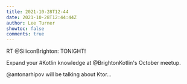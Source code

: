 ```yaml
---
title: 2021-10-28T12-44
date: 2021-10-28T12:44:44Z
author: Lee Turner
showtoc: false
comments: true
---
```


RT @SiliconBrighton: TONIGHT!

Expand your #Kotlin knowledge at @BrightonKotlin's October meetup.

@antonarhipov will be talking about Ktor…

